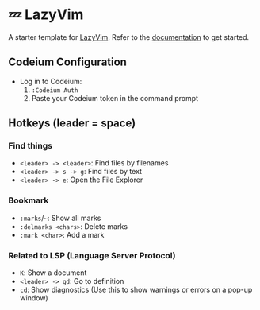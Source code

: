 # 💤 LazyVim

A starter template for [LazyVim](https://github.com/LazyVim/LazyVim).
Refer to the [documentation](https://lazyvim.github.io/installation) to get started.

## Codeium Configuration
- Log in to Codeium:
  1. `:Codeium Auth`
  2. Paste your Codeium token in the command prompt

## Hotkeys (leader = space)
### Find things
- `<leader> -> <leader>`: Find files by filenames
- `<leader> -> s -> g`: Find files by text
- `<leader> -> e`: Open the File Explorer

### Bookmark
- `:marks`/`~`: Show all marks
- `:delmarks <chars>`: Delete marks
- `:mark <char>`: Add a mark

### Related to LSP (Language Server Protocol)
- `K`: Show a document
- `<leader> -> gd`: Go to definition
- `cd`: Show diagnostics (Use this to show warnings or errors on a pop-up window)
